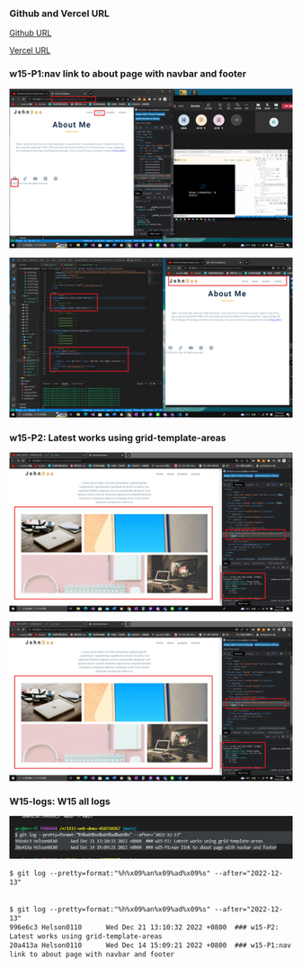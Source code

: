 ### Github and Vercel URL

[Github URL](https://github.com/Helson0110/1111-web-demo-410350267)

[Vercel URL](https://1111-web-demo-410350267-tfro.vercel.app/)

### w15-P1:nav link to about page with navbar and footer

![](w15-p1.png)

![](w15-p1-2.png)

### w15-P2: Latest works using grid-template-areas

![](w15-p2-1.png)

![](w15-p2-2.png)

### W15-logs: W15 all logs

![](w15-logs.png)

```
$ git log --pretty=format:"%h%x09%an%x09%ad%x09%s" --after="2022-12-13"


$ git log --pretty=format:"%h%x09%an%x09%ad%x09%s" --after="2022-12-13"
996e6c3 Helson0110      Wed Dec 21 13:10:32 2022 +0800  ### w15-P2: Latest works using grid-template-areas
20a413a Helson0110      Wed Dec 14 15:09:21 2022 +0800  ### w15-P1:nav link to about page with navbar and footer
```
